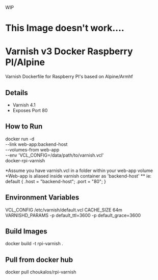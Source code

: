 WIP
# This Image doesn't work.... 

# Varnish v3 Docker Raspberry PI/Alpine
Varnish Dockerfile for Raspberry PI's based on Alpine/Armhf

## Details
* Varnish 4.1
* Exposes Port 80

## How to Run
docker run -d \
  --link web-app:backend-host \
  --volumes-from web-app \
  --env 'VCL_CONFIG=/data/path/to/varnish.vcl' \
  docker-rpi-varnish

*Assume you have varnish.vcl in a folder within your web-app volume
*Web-app is aliased inside varnish container as 'backend-host'
** ie:
    default {
  	.host = "backend-host";
 	.port = "80";
    }

## Environment Variables
VCL_CONFIG 	/etc/varnish/default.vcl
CACHE_SIZE 	64m
VARNISHD_PARAMS -p default_ttl=3600 -p default_grace=3600

## Build Images
docker build -t rpi-varnish .

## Pull from docker hub
docker pull choukalos/rpi-varnish




